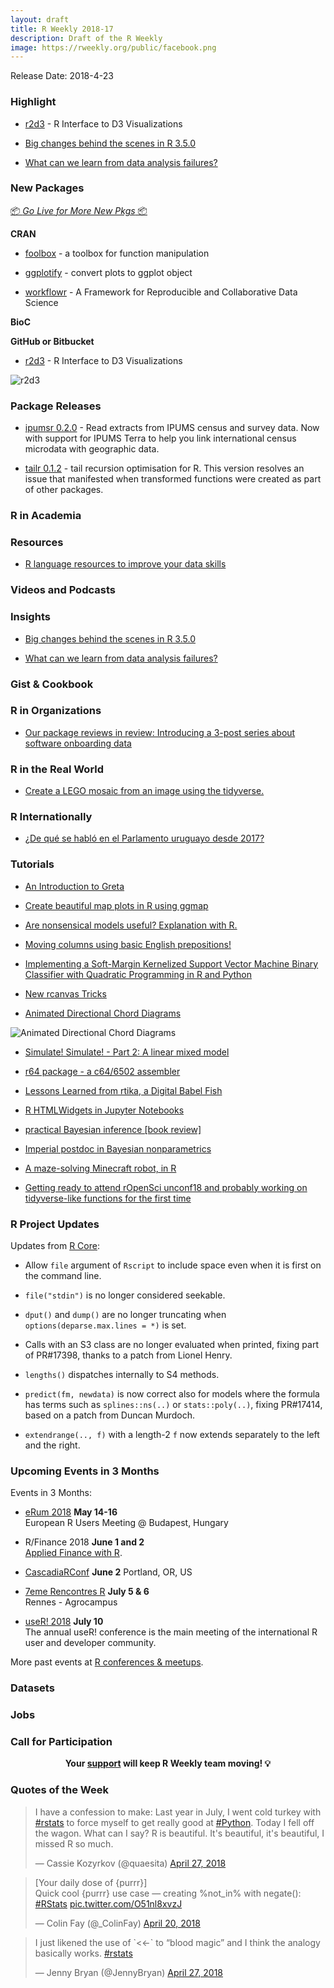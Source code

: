 ```yaml
---
layout: draft
title: R Weekly 2018-17
description: Draft of the R Weekly
image: https://rweekly.org/public/facebook.png
---
```


Release Date: 2018-4-23

###  Highlight

+ [r2d3](https://github.com/rstudio/r2d3) - R Interface to D3 Visualizations

+ [Big changes behind the scenes in R 3.5.0](http://blog.revolutionanalytics.com/2018/04/r-350.html)

+ [What can we learn from data analysis failures?](https://simplystatistics.org/2018/04/23/what-can-we-learn-from-data-analysis-failures/)


###  New Packages

<p class="added-hostname"><a href="https://rweekly.org/live" target="_blank" class="externalLink">📦 <i>Go Live for More New Pkgs</i> 📦</a></p>

**CRAN**

+ [foolbox](https://mailund.github.io/foolbox/) - a toolbox for function manipulation

+ [ggplotify](https://cran.r-project.org/package=ggplotify) - convert plots to ggplot object

+ [workflowr](https://cran.r-project.org/package=workflowr) - A Framework for Reproducible and Collaborative Data Science


**BioC**


**GitHub or Bitbucket**

+ [r2d3](https://github.com/rstudio/r2d3) - R Interface to D3 Visualizations

![r2d3](https://github.com/rstudio/r2d3/raw/master/tools/README/rstudio_preview.png)

### Package Releases

+ [ipumsr 0.2.0](https://cran.r-project.org/package=ipumsr) - Read extracts from IPUMS census and survey data. Now with support for IPUMS Terra to help you link international census microdata with geographic data.

+ [tailr 0.1.2](https://mailund.github.io/tailr/) - tail recursion optimisation for R. This version resolves an issue that manifested when transformed functions were created as part of other packages.

###  R in Academia



###  Resources

+ [R language resources to improve your data skills](https://www.computerworld.com/article/2497464/business-intelligence/top-r-language-resources-to-improve-your-data-skill.html)


###  Videos and Podcasts




### Insights

+ [Big changes behind the scenes in R 3.5.0](http://blog.revolutionanalytics.com/2018/04/r-350.html)

+ [What can we learn from data analysis failures?](https://simplystatistics.org/2018/04/23/what-can-we-learn-from-data-analysis-failures/)


### Gist & Cookbook




###  R in Organizations

+ [Our package reviews in review: Introducing a 3-post series about software onboarding data](https://ropensci.org/blog/2018/04/26/a-satrday-ct-series/)


### R in the Real World

+ [Create a LEGO mosaic from an image using the tidyverse.](http://www.ryantimpe.com/2018/04/23/lego-mosaic1/)


### R Internationally

+ [¿De qué se habló en el Parlamento uruguayo desde 2017?](https://d4tagirl.com/2018/04/de-qu%C3%A9-se-habl%C3%B3-en-el-parlamento-uruguayo-desde-2017)

###  Tutorials

+ [An Introduction to Greta](https://rviews.rstudio.com/2018/04/23/on-first-meeting-greta/)

+ [Create beautiful map plots in R using ggmap](https://www.littlemissdata.com/blog/maps)

+ [Are nonsensical models useful? Explanation with R.](http://www.lillemets.ee/are_nonsensical_models_useful.html)

+ [Moving columns using basic English prepositions!](https://www.daeconomist.com/post/2018-04-23-moveme/)

+ [Implementing a Soft-Margin Kernelized Support Vector Machine Binary Classifier with Quadratic Programming in R and Python](https://sandipanweb.wordpress.com/2018/04/23/implementing-a-soft-margin-kernelized-support-vector-machine-binary-classifier-with-quadratic-programming-in-r-and-python/)

+ [New rcanvas Tricks](https://daranzolin.github.io//articles/2018-04/new-rcanvas-tricks)

+ [Animated Directional Chord Diagrams](http://guyabel.com/post/animated-directional-chord-diagrams/)

![Animated Directional Chord Diagrams](https://guyabel.com/img/abel-ani10-gf-fix.gif)

+ [Simulate! Simulate! - Part 2: A linear mixed model](https://aosmith.rbind.io/2018/04/23/simulate-simulate-part-2/)

+ [r64 package - a c64/6502 assembler](https://coolbutuseless.bitbucket.io/2018/04/25/r64-package---a-c64/6502-assembler/)

+ [Lessons Learned from rtika, a Digital Babel Fish](https://ropensci.org/blog/2018/04/25/rtika-introduction/)

+ [R HTMLWidgets in Jupyter Notebooks](https://blog.ouseful.info/2018/04/26/r-htmlwidgets-in-jupyter-notebooks/)

+ [practical Bayesian inference [book review]](https://xianblog.wordpress.com/2018/04/26/practical-bayesian-inference-book-review/)

+ [Imperial postdoc in Bayesian nonparametrics](https://xianblog.wordpress.com/2018/04/27/imperial-postdoc-in-bayesian-nonparametrics/)

+ [A maze-solving Minecraft robot, in R](http://blog.revolutionanalytics.com/2018/04/minecraft-robot-in-r.html)

+ [Getting ready to attend rOpenSci unconf18 and probably working on tidyverse-like functions for the first time](http://lcolladotor.github.io/2018/04/27/ropensci-unconf18-and-working-on-tidyverse-like-functions-for-the-first-time/?utm_source=feedburner&utm_medium=feed&utm_campaign=Feed%3A+FellgernonBit-rstats+%28L.+Collado-Torres+-+rstats%29)

<!--<div class="post-more-begin"></div><div class="post-more-end"></div>-->

###  R Project Updates

Updates from [R Core](http://developer.r-project.org/blosxom.cgi/R-devel/NEWS):

+ Allow `file` argument of `Rscript` to include space even when it is first on the command line.

+ `file("stdin")` is no longer considered seekable.

+ `dput()` and `dump()` are no longer truncating when `options(deparse.max.lines = *)` is set.

+ Calls with an S3 class are no longer evaluated when printed, fixing part of PR#17398, thanks to a patch from Lionel Henry.

+ `lengths()` dispatches internally to S4 methods.

+ `predict(fm, newdata)` is now correct also for models where the formula has terms such as `splines::ns(..)` or `stats::poly(..)`, fixing PR#17414, based on a patch from Duncan Murdoch.

+ `extendrange(.., f)` with a length-2 `f` now extends separately to the left and the right.

###  Upcoming Events in 3 Months

Events in 3 Months:

+ [eRum 2018](http://2018.erum.io) **May 14-16** <br />
European R Users Meeting @ Budapest, Hungary

+ R/Finance 2018 **June 1 and 2** <br />
[Applied Finance with R](http://www.rinfinance.com).

+ [CascadiaRConf](https://cascadiarconf.com/) **June 2**
Portland, OR, US

+ [7eme Rencontres R](https://r2018-rennes.sciencesconf.org/)  **July 5 & 6** <br />
Rennes - Agrocampus

+ [useR! 2018](https://user2018.r-project.org/) **July 10** <br />
The annual useR! conference is the main meeting of the international R user and developer community.

<!--

+ [LatinR 2018](http://latin-r.com/) **Sept 4-5** <br />
Buenos Aires, Argentina.

-->

More past events at [R conferences & meetups](https://conf.rweekly.org).

### Datasets




### Jobs




###  Call for Participation



<p class="hide-support added-hostname support-rweekly" style="text-align: center;font-weight: bold;">Your <a class="non-visited externalLink" href="https://www.patreon.com/rweekly" onclick="pas(this)">support</a> will keep R Weekly team moving! 💡</p>

###  Quotes of the Week

<blockquote class="twitter-tweet" data-lang="en"><p lang="en" dir="ltr">I have a confession to make: Last year in July, I went cold turkey with <a href="https://twitter.com/hashtag/rstats?src=hash&amp;ref_src=twsrc%5Etfw">#rstats</a> to force myself to get really good at <a href="https://twitter.com/hashtag/Python?src=hash&amp;ref_src=twsrc%5Etfw">#Python</a>.  Today I fell off the wagon. What can I say? R is beautiful. It&#39;s beautiful, it&#39;s beautiful, I missed R so much.</p>&mdash; Cassie Kozyrkov (@quaesita) <a href="https://twitter.com/quaesita/status/989950693824921600?ref_src=twsrc%5Etfw">April 27, 2018</a></blockquote>

<blockquote class="twitter-tweet" data-lang="en"><p lang="en" dir="ltr">[Your daily dose of {purrr}]<br>Quick cool {purrr} use case — creating %not_in% with negate(): <a href="https://twitter.com/hashtag/RStats?src=hash&amp;ref_src=twsrc%5Etfw">#RStats</a> <a href="https://t.co/O51nl8xvzJ">pic.twitter.com/O51nl8xvzJ</a></p>&mdash; Colin Fay (@_ColinFay) <a href="https://twitter.com/_ColinFay/status/987260548344631298?ref_src=twsrc%5Etfw">April 20, 2018</a></blockquote>

<blockquote class="twitter-tweet" data-lang="en"><p lang="en" dir="ltr">I just likened the use of `&lt;&lt;-` to “blood magic” and I think the analogy basically works. <a href="https://twitter.com/hashtag/rstats?src=hash&amp;ref_src=twsrc%5Etfw">#rstats</a></p>&mdash; Jenny Bryan (@JennyBryan) <a href="https://twitter.com/JennyBryan/status/989693844483526657?ref_src=twsrc%5Etfw">April 27, 2018</a></blockquote>

